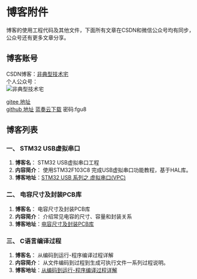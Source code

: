 # 博客附件
博客的使用工程代码及其他文件，下面所有文章在CSDN和微信公众号均有同步，公众号还有更多文章分享。

## 博客账号
CSDN博客：[非典型技术宅](https://blog.csdn.net/mirco_mcu)  
个人公众号：  
![非典型技术宅](https://images.gitee.com/uploads/images/2020/1206/000348_4fc388da_2157114.jpeg "非典型技术宅.jpg")

[gitee 地址](https://gitee.com/garyhobson/Blog-Attachment)  
[github 地址](https://github.com/Gary-Hobson/Blog-Attachment)
[蓝奏云下载](https://wwe.lanzous.com/b015yb1ra)  密码:fgu8

## 博客列表
### 一、 STM32 USB虚拟串口
1. **博客名**： STM32 USB虚拟串口工程   
2. **内容简介**： 使用STM32F103C8 完成USB虚拟串口功能教程，基于HAL库。   
3. **博客地址**：[STM32 USB 系列之 虚拟串口(VPC)](https://blog.csdn.net/mirco_mcu/article/details/106081950)

### 二、 电容尺寸及封装PCB库
1. **博客名**： 电容尺寸及封装PCB库    
2. **内容简介**： 介绍常见电容的尺寸、容量和封装关系
3. **博客地址**：[电容尺寸及封装PCB库](https://blog.csdn.net/mirco_mcu/article/details/82147614)

### 三、 C语言编译过程
1. **博客名**： 从编码到运行-程序编译过程详解    
2. **内容简介**： 从文件编码到过程到生成可执行文件一系列过程说明。
3. **博客地址**：[从编码到运行-程序编译过程详解](https://blog.csdn.net/mirco_mcu/article/details/110942092)
